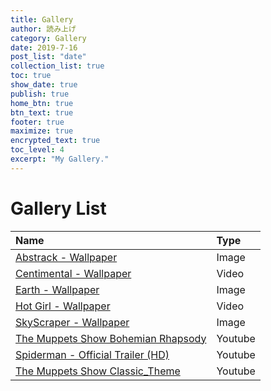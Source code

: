 ```yaml
---
title: Gallery
author: 読み上げ
category: Gallery
date: 2019-7-16
post_list: "date"
collection_list: true
toc: true
show_date: true
publish: true
home_btn: true
btn_text: true
footer: true
maximize: true
encrypted_text: true
toc_level: 4
excerpt: "My Gallery."
---
```


# Gallery List

| Name | Type | 
| :--- | :--- | 
| [Abstrack - Wallpaper](https://readloud.github.io/gallery/abstrack/) | Image | 
| [Centimental - Wallpaper](https://readloud.github.io/gallery/centimental/) | Video | 
| [Earth - Wallpaper](https://readloud.github.io/gallery/earth/) | Image |
| [Hot Girl - Wallpaper](https://readloud.github.io/gallery/hot_girl/) | Video |
| [SkyScraper - Wallpaper](https://readloud.github.io/gallery/skyscraper/)| Image |
| [The Muppets Show Bohemian Rhapsody](https://readloud.github.io/gallery/bohemian_rhapsody/) | Youtube | 
| [Spiderman - Official Trailer (HD)](https://readloud.github.io/gallery/spiderman/) | Youtube | 
| [The Muppets Show Classic_Theme](https://readloud.github.io/gallery/classic_theme/) | Youtube |
